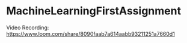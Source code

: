# MachineLearningFirstAssignment

Video Recording: https://www.loom.com/share/8090faab7a614aabb93211251a7660d1
